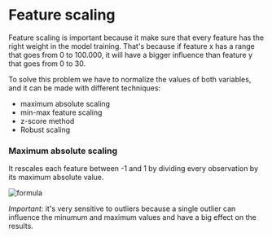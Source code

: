 # Feature scaling

Feature scaling is important because it make sure that every feature has the right weight in the model training. That's because if feature x has a range that goes from 0 to 100.000, it will have a bigger influence than feature y that goes from 0 to 30.

To solve this problem we have to normalize the values of both variables, and it can be made with different techniques:
- maximum absolute scaling
- min-max feature scaling
- z-score method
- Robust scaling


### Maximum absolute scaling

It rescales each feature between -1 and 1 by dividing every observation by its maximum absolute value.

![formula](https://miro.medium.com/v2/resize:fit:466/format:webp/1*qa_W9JzNscAXpTtc44yhow.png)

*Important:* it's very sensitive to outliers because a single outlier can influence the minumum and maximum values and have a big effect on the results.

